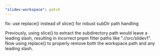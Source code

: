 ```yaml
---
"slidev-workspace": patch
---
```


fix: use replace() instead of slice() for robust subDir path handling

Previously, using slice() to extract the subdirectory path would leave a leading slash, resulting in incorrect pnpm filter paths like ".//src/slidev1". Now using replace() to properly remove both the workspace path and any leading slash.
